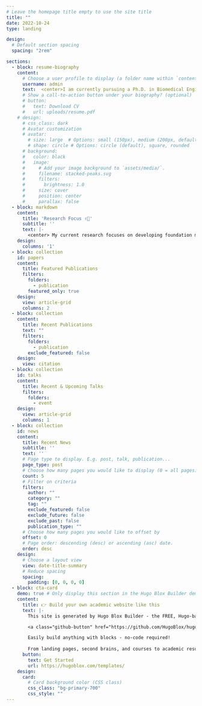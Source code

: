 ```yaml
---
# Leave the homepage title empty to use the site title
title: ""
date: 2022-10-24
type: landing

design:
  # Default section spacing
  spacing: "2rem"

sections:
  - block: resume-biography
    content:
      # Choose a user profile to display (a folder name within `content/authors/`)
      username: admin
      text:  <center>I am currently pursuing a Ph.D. in Biomedical Engineering at New York University Abu Dhabi and the Tandon School of Engineering at NYU, as a Global Ph.D. Fellow with the Clinical AI Lab.  In 2022, I earned my Master of Science in Data Science and Artificial Intelligence, with distinction, from Jordan University of Science and Technology. My master's studies were fully funded through the prestigious German Academic Exchange Service (DAAD) award. Prior to that, in 2014, I completed my Bachelor of Science in Industrial and Systems Engineering at the Islamic University of Gaza. My passion for data analytics, coupled with a strong belief in the transformative power of data to drive robust decision-making and innovative solutions, has led me to pursue a career in data science focused on machine learning applications for healthcare data.</center>
      # Show a call-to-action button under your biography? (optional)
      # button:
      #   text: Download CV
      #   url: uploads/resume.pdf
    # design:
      # css_class: dark
      # Avatar customization
      # avatar:
        # size: large  # Options: small (150px), medium (200px, default), large (320px), xl (400px), xxl (500px)
        # shape: circle # Options: circle (default), square, rounded
      # background:
      #   color: black
      #   image:
      #     # Add your image background to `assets/media/`.
      #     filename: stacked-peaks.svg
      #     filters:
      #       brightness: 1.0
      #     size: cover
      #     position: center
      #     parallax: false
  - block: markdown
    content:
      title: 'Research Focus ✌🏻'
      subtitle: ''
      text: |- 
        <center> My current research focuses on developing foundation models for structured electronic health record (EHR) data, with a particular emphasis on advancing the retrieval of patients historical events for clinical prediction tasks via retrieval-augmented techniques. I am interested in creating value-aware and context-sensitive encodings that better capture the complexity of patient trajectories, enabling more accurate prediction, retrieval, and decision-support systems. Ultimately, my goal is to design machine learning methods that are both clinically meaningful and computationally robust, driving progress toward safer, more reliable, and patient-centered applications of artificial intelligence in healthcare.</center>
    design:
      columns: '1'
  - block: collection
    id: papers
    content:
      title: Featured Publications
      filters:
        folders:
          - publication
        featured_only: true
    design:
      view: article-grid
      columns: 2
  - block: collection
    content:
      title: Recent Publications
      text: ""
      filters:
        folders:
          - publication
        exclude_featured: false
    design:
      view: citation
  - block: collection
    id: talks
    content:
      title: Recent & Upcoming Talks
      filters:
        folders:
          - event
    design:
      view: article-grid
      columns: 1
  - block: collection
    id: news
    content:
      title: Recent News
      subtitle: ''
      text: ''
      # Page type to display. E.g. post, talk, publication...
      page_type: post
      # Choose how many pages you would like to display (0 = all pages)
      count: 5
      # Filter on criteria
      filters:
        author: ""
        category: ""
        tag: ""
        exclude_featured: false
        exclude_future: false
        exclude_past: false
        publication_type: ""
      # Choose how many pages you would like to offset by
      offset: 0
      # Page order: descending (desc) or ascending (asc) date.
      order: desc
    design:
      # Choose a layout view
      view: date-title-summary
      # Reduce spacing
      spacing:
        padding: [0, 0, 0, 0]
  - block: cta-card
    demo: true # Only display this section in the Hugo Blox Builder demo site
    content:
      title: 👉 Build your own academic website like this
      text: |-
        This site is generated by Hugo Blox Builder - the FREE, Hugo-based open source website builder trusted by 250,000+ academics like you.

        <a class="github-button" href="https://github.com/HugoBlox/hugo-blox-builder" data-color-scheme="no-preference: light; light: light; dark: dark;" data-icon="octicon-star" data-size="large" data-show-count="true" aria-label="Star HugoBlox/hugo-blox-builder on GitHub">Star</a>

        Easily build anything with blocks - no-code required!
        
        From landing pages, second brains, and courses to academic resumés, conferences, and tech blogs.
      button:
        text: Get Started
        url: https://hugoblox.com/templates/
    design:
      card:
        # Card background color (CSS class)
        css_class: "bg-primary-700"
        css_style: ""
---
```

